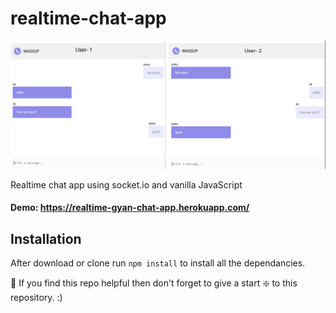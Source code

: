 # realtime-chat-app
![ealtime-chat-app](https://github.com/aritrochakraborty29/www.predulive.org/blob/master/img/Capture.PNG)

Realtime chat app using socket.io and vanilla JavaScript

#### Demo: https://realtime-gyan-chat-app.herokuapp.com/

## Installation 
After download or clone run `npm install` to install all the dependancies.

🙏 If you find this repo helpful then don't forget to give a start ❇️ to this repository. :)
